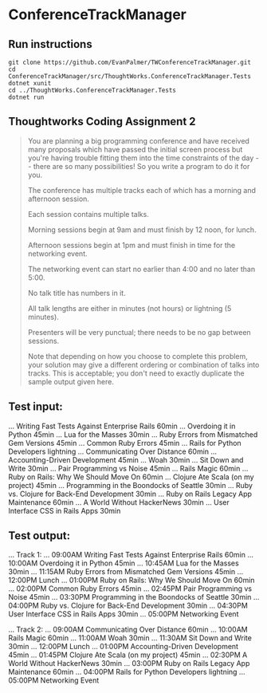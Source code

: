 # ConferenceTrackManager

## Run instructions

``` 
git clone https://github.com/EvanPalmer/TWConferenceTrackManager.git
cd ConferenceTrackManager/src/ThoughtWorks.ConferenceTrackManager.Tests
dotnet xunit
cd ../ThoughtWorks.ConferenceTrackManager.Tests
dotnet run
```

## Thoughtworks Coding Assignment 2

> You are planning a big programming conference and have received many proposals which have passed the initial screen process but you're having trouble fitting them into the time constraints of the day -- there are so many possibilities! So you write a program to do it for you.
> 
> The conference has multiple tracks each of which has a morning and afternoon session.
> 
> Each session contains multiple talks.
> 
> Morning sessions begin at 9am and must finish by 12 noon, for lunch.
> 
> Afternoon sessions begin at 1pm and must finish in time for the networking event.
> 
> The networking event can start no earlier than 4:00 and no later than 5:00.
> 
> No talk title has numbers in it.
> 
> All talk lengths are either in minutes (not hours) or lightning (5 minutes).
> 
> Presenters will be very punctual; there needs to be no gap between sessions.
>  
> Note that depending on how you choose to complete this problem, your solution may give a different ordering or combination of talks into tracks. This is acceptable; you don't need to exactly duplicate the sample output given here.

## Test input:

... Writing Fast Tests Against Enterprise Rails 60min
... Overdoing it in Python 45min
... Lua for the Masses 30min
... Ruby Errors from Mismatched Gem Versions 45min
... Common Ruby Errors 45min
... Rails for Python Developers lightning
... Communicating Over Distance 60min
... Accounting-Driven Development 45min
... Woah 30min
... Sit Down and Write 30min
... Pair Programming vs Noise 45min
... Rails Magic 60min
... Ruby on Rails: Why We Should Move On 60min
... Clojure Ate Scala (on my project) 45min
... Programming in the Boondocks of Seattle 30min
... Ruby vs. Clojure for Back-End Development 30min
... Ruby on Rails Legacy App Maintenance 60min
... A World Without HackerNews 30min
... User Interface CSS in Rails Apps 30min
 
## Test output: 
... Track 1:
... 09:00AM Writing Fast Tests Against Enterprise Rails 60min
... 10:00AM Overdoing it in Python 45min
... 10:45AM Lua for the Masses 30min
... 11:15AM Ruby Errors from Mismatched Gem Versions 45min
... 12:00PM Lunch
... 01:00PM Ruby on Rails: Why We Should Move On 60min
... 02:00PM Common Ruby Errors 45min
... 02:45PM Pair Programming vs Noise 45min
... 03:30PM Programming in the Boondocks of Seattle 30min
... 04:00PM Ruby vs. Clojure for Back-End Development 30min
... 04:30PM User Interface CSS in Rails Apps 30min
... 05:00PM Networking Event
 
... Track 2:
... 09:00AM Communicating Over Distance 60min
... 10:00AM Rails Magic 60min
... 11:00AM Woah 30min
... 11:30AM Sit Down and Write 30min
... 12:00PM Lunch
... 01:00PM Accounting-Driven Development 45min
... 01:45PM Clojure Ate Scala (on my project) 45min
... 02:30PM A World Without HackerNews 30min
... 03:00PM Ruby on Rails Legacy App Maintenance 60min
... 04:00PM Rails for Python Developers lightning
... 05:00PM Networking Event
